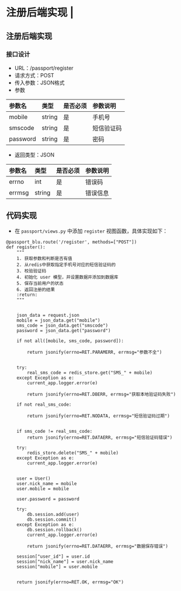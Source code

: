 # 注册后端实现 \|

## 注册后端实现 <a id="&#x6CE8;&#x518C;&#x540E;&#x7AEF;&#x5B9E;&#x73B0;"></a>

### 接口设计 <a id="&#x63A5;&#x53E3;&#x8BBE;&#x8BA1;"></a>

* URL：/passport/register
* 请求方式：POST
* 传入参数：JSON格式
* 参数

| 参数名 | 类型 | 是否必须 | 参数说明 |
| :--- | :--- | :--- | :--- |
| mobile | string | 是 | 手机号 |
| smscode | string | 是 | 短信验证码 |
| password | string | 是 | 密码 |

* 返回类型：JSON

| 参数名 | 类型 | 是否必须 | 参数说明 |
| :--- | :--- | :--- | :--- |
| errno | int | 是 | 错误码 |
| errmsg | string | 是 | 错误信息 |

## 代码实现 <a id="&#x4EE3;&#x7801;&#x5B9E;&#x73B0;"></a>

* 在 `passport/views.py` 中添加 `register` 视图函数，具体实现如下：

```text
@passport_blu.route('/register', methods=["POST"])
def register():
    """
    1. 获取参数和判断是否有值
    2. 从redis中获取指定手机号对应的短信验证码的
    3. 校验验证码
    4. 初始化 user 模型，并设置数据并添加到数据库
    5. 保存当前用户的状态
    6. 返回注册的结果
    :return:
    """

    
    json_data = request.json
    mobile = json_data.get("mobile")
    sms_code = json_data.get("smscode")
    password = json_data.get("password")

    if not all([mobile, sms_code, password]):
        
        return jsonify(errno=RET.PARAMERR, errmsg="参数不全")

    
    try:
        real_sms_code = redis_store.get("SMS_" + mobile)
    except Exception as e:
        current_app.logger.error(e)
        
        return jsonify(errno=RET.DBERR, errmsg="获取本地验证码失败")

    if not real_sms_code:
        
        return jsonify(errno=RET.NODATA, errmsg="短信验证码过期")

    
    if sms_code != real_sms_code:
        return jsonify(errno=RET.DATAERR, errmsg="短信验证码错误")
    
    try:
        redis_store.delete("SMS_" + mobile)
    except Exception as e:
        current_app.logger.error(e)

    
    user = User()
    user.nick_name = mobile
    user.mobile = mobile
    
    user.password = password

    try:
        db.session.add(user)
        db.session.commit()
    except Exception as e:
        db.session.rollback()
        current_app.logger.error(e)
        
        return jsonify(errno=RET.DATAERR, errmsg="数据保存错误")
    
    session["user_id"] = user.id
    session["nick_name"] = user.nick_name
    session["mobile"] = user.mobile

    
    return jsonify(errno=RET.OK, errmsg="OK")
```

